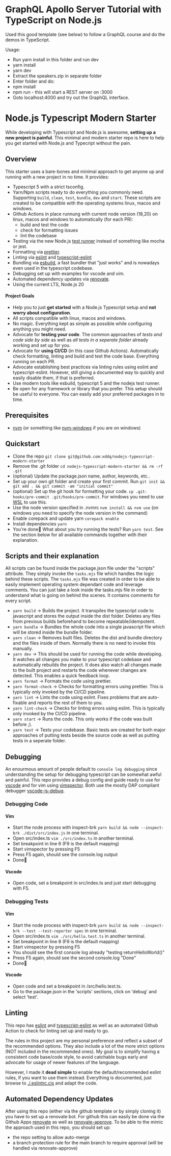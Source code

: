 # GraphQL Apollo Server Tutorial with TypeScript on Node.js

Used this good template (see below) to follow a GraphQL course and do the demos in TypeScript.

Usage:

- Run yarn install in this folder and run dev
- yarn install
- yarn dev
- Extract the speakers.zip in separate folder
- Enter folder and do:
- npm install
- npm run - this will start a REST server on :3000
- Goto localhost:4000 and try out the GraphQL interface.

# Node.js Typescript Modern Starter

While developing with Typescript and Node.js is awesome, **setting up a new
project is painful**.
This minimal and modern starter repo is here to help you get started with
Node.js and Typecript without the pain.

## Overview

This starter uses a bare-bones and minimal approach to get anyone up and
running with a new project in no time. It provides:

- Typescript 5 with a strict tsconfig.
- Yarn/Npm scripts ready to do everything you commonly need. Supporting `build`,
  `clean`, `test`, `bundle`, `dev` and `start`. These scripts are created to be
  compatible with the operating systems linux, macos and windows.
- Github Actions in place runnung with current node version (18,20) on linux,
  macos and windows to automatically (for each PR):
  - build and test the code
  - check for formatting issues
  - lint the codebase
- Testing via the new Node.js [test
  runner](https://nodejs.org/api/test.html#test-runner) instead of something
  like mocha or jest.
- Formatting via [prettier](https://prettier.io/).
- Linting via [eslint](https://eslint.org/) and
  [typescript-eslint](https://typescript-eslint.io/)
- Bundling via [esbuild](https://esbuild.github.io/), a fast bundler that "just
  works" and is nowadays even used in the typescript codebase.
- Debugging set up with examples for vscode and vim.
- Automated dependency updates via
  [renovate](https://github.com/renovatebot/renovate).
- Using the current LTS, Node.js 20

#### Project Goals

- Help you to just **get started** with a Node.js Typescript setup and **not
  worry about configuration**.
- All scripts compatible with linux, macos and windows.
- No magic. Everything kept as simple as possible while configuring anything you
  might need.
- Advocate for **testing your code**. The common approaches of _tests and code
  side by side_ as well as _all tests in a seperate folder_ already working and
  set up for you.
- Advocate for **using CI/CD** (in this case Github Actions). Automatically
  check formatting, linting and build and test the code base. Everything running
  on each PR.
- Advocate establishing best practices via linting rules using eslint and
  typescript-eslint. However, still giving a documented way to quickly and
  easily disable them, if that is preferred.
- Use modern tools like esbuild, typescript 5 and the nodejs test runner.
- Be open for any framework or library that you prefer. This setup should be
  useful to everyone. You can easily add your preferred packages in to time.

## Prerequisites

- [nvm](https://github.com/nvm-sh/nvm) (or something like
  [nvm-windows](https://github.com/coreybutler/nvm-windows) if you are on
  windows)

## Quickstart

- Clone the repo `git clone git@github.com:xddq/nodejs-typescript-modern-starter`
- Remove the .git folder `cd nodejs-typescript-modern-starter && rm -rf .git`
- (optional) Update the package.json name, author, keywords, etc..
- Set up your own git folder and create your first commit. Run `git init && git
add . && git commit -am "initial commit"`
- (optional) Set up the git hook for formatting your code. `cp
.git-hooks/pre-commit .git/hooks/pre-commit`. For windows you need to use
  [WSL](https://learn.microsoft.com/en-us/windows/wsl/install) to use this.
- Use the node version specified in .nvmrc `nvm install && nvm use` (on windows you need to specify the node version in the command)
- Enable corepack and update yarn `corepack enable`
- Install dependencies `yarn`
- You're done🎉 What about you try running the tests? Run `yarn test`. See the
  section below for all available commands together with their explanation.

## Scripts and their explanation

All scripts can be found inside the package.json file under the "scripts"
attribute. They simply invoke the `tasks.mjs` file which handles the logic
behind these scripts. The `tasks.mjs` file was created in order to be able to
easily implement operating system dependant code and leverage comments. You can
just take a look inside the tasks.mjs file in order to understand what is going
on behind the scenes. It contains comments for every script.

- `yarn build` -> Builds the project. It transpiles the typescript code to
  javascript and stores the output inside the dist folder. Deletes any files
  from previous builds beforehand to become repeatable/idempotent.
- `yarn bundle` -> Bundles the whole code into a single javascript file which
  will be stored inside the bundle folder.
- `yarn clean` -> Removes built files. Deletes the dist and bundle directory and
  the files inside of them. Normally there is no need to invoke this manually.
- `yarn dev` -> This should be used for running the code while developing. It
  watches all changes you make to your typescript codebase and automatically
  rebuilds the project. It does also watch all changes made to the built project
  and restarts the code whenever changes are detected. This enables a quick
  feedback loop.
- `yarn format` -> Formats the code using prettier.
- `yarn format-check` -> Checks for formatting errors using prettier. This is
  typically only invoked by the CI/CD pipeline.
- `yarn lint` -> Lints the code using eslint. Fixes problems that are
  auto-fixable and reports the rest of them to you.
- `yarn lint-check` -> Checks for linting errors using eslint. This is typically
  only invoked by the CI/CD pipeline.
- `yarn start` -> Runs the code. This only works if the code was built before ;).
- `yarn test` -> Tests your codebase. Basic tests are created for both major
  approaches of putting tests beside the source code as well as putting tests in
  a seperate folder.

## Debugging

An enourmous amount of people default to `console log debugging` since
understanding the setup for debugging typescript can be somewhat awful and
painful. This repo provides a debug config and guide ready to use for
[vscode](git@github.com:microsoft/vscode.git) and for vim using
[vimspector](https://github.com/puremourning/vimspector). Both use the mostly
DAP compliant debugger
[vscode-js-debug](https://github.com/microsoft/vscode-js-debug).

### Debugging Code

#### Vim

- Start the node process with inspect-brk `yarn build && node --inspect-brk ./dist/src/index.js` in one terminal.
- Open src/index.ts `vim ./src/index.ts` in another terminal.
- Set breakpoint in line 6 (F9 is the default mapping)
- Start vimspector by pressing F5
- Press F5 again, should see the console.log output
- Done🎉

#### Vscode

- Open code, set a breakpoint in src/index.ts and just start debugging with F5.

### Debugging Tests

#### Vim

- Start the node process with inspect-brk `yarn build && node --inspect-brk --test --test-reporter spec` in one terminal.
- Open src/index.ts `vim ./src/hello.test.ts` in another terminal.
- Set breakpoint in line 8 (F9 is the default mapping)
- Start vimspector by pressing F5
- You should see the first console log already "testing returnHelloWorld()"
- Press F5 again, should see the second console.log "Done"
- Done🎉

#### Vscode

- Open code and set a breakpoint in /src/hello.test.ts.
- Go to the package.json in the 'scripts' sections, click on 'debug' and select 'test'.

## Linting

This repo has [eslint](https://eslint.org/) and
[typescript-eslint](https://typescript-eslint.io/) as well as an automated
Github Action to check for linting set up and ready to go.

The rules in this project are my personal preference and reflect a subset of the
recommended options. They also include a lot of the more strict options (NOT
included in the recommended ones). My goal is to simplify having a consistent
code base/code style, to avoid catchable bugs early and advocate for usage of
newer features of the language.

However, I made it **dead simple** to enable the default/recommended eslint
rules, if you want to use them instead. Everything is documented, just browse to
[./.eslintrc.cjs](https://github.com/xddq/nodejs-typescript-modern-starter/blob/main/.eslintrc.cjs)
and adapt the code.

## Automated Dependency Updates

After using this repo (either via the github template or by simply cloning it)
you have to set up a renovate bot. For github this can easily be done via the
Github Apps [renovate](https://github.com/apps/renovate) as well as
[renovate-approve](https://github.com/apps/renovate-approve). To be able to the
mimic the approach used in this repo, you should set up:

- the repo setting to allow auto-merge
- a branch protection rule for the main branch to require approval (will be
  handled via renovate-approve)
